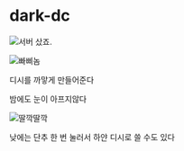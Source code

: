 # dark-dc

![서버 샀죠.](https://user-images.githubusercontent.com/68681398/88279452-0fbdd200-cd1f-11ea-9e23-e5f576ad9c1f.png)

![빠삐놈](https://user-images.githubusercontent.com/68681398/88280002-fbc6a000-cd1f-11ea-8d93-54831bcc76be.png)

디시를 까맣게 만들어준다

밤에도 눈이 아프지않다

![딸깍딸깍](https://user-images.githubusercontent.com/68681398/88280540-f3bb3000-cd20-11ea-8f35-df9f23bd92e8.gif)

낮에는 단추 한 번 눌러서 하얀 디시로 쓸 수도 있다
